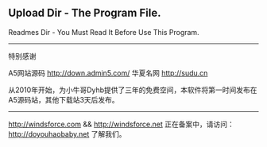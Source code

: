 
Upload Dir - The Program File.
---------------------------------
Readmes Dir - You Must Read It Before Use This Program.

---------------------------------

特别感谢 

A5网站源码 http://down.admin5.com/
华夏名网   http://sudu.cn

从2010年开始，为小牛哥Dyhb提供了三年的免费空间，本软件将第一时间发布在A5源码站，其他下载站3天后发布。

---------------------------------

http://windsforce.com && http://windsforce.net 正在备案中，请访问：
http://doyouhaobaby.net 了解我们。
